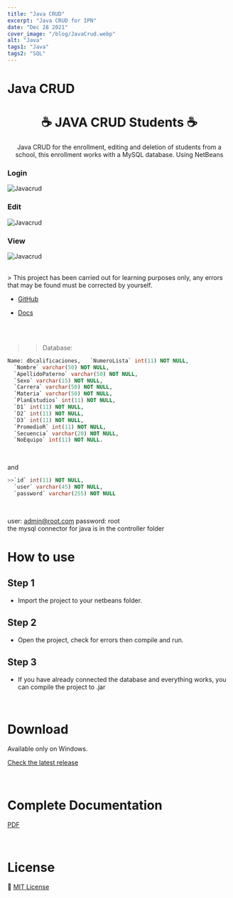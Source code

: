 ```yaml
---
title: "Java CRUD"
excerpt: "Java CRUD for IPN"
date: "Dec 28 2021"
cover_image: "/blog/JavaCrud.webp"
alt: "Java"
tags1: "Java"
tags2: "SQL"
---
```


# Java CRUD

<h1 align="center">☕ JAVA CRUD Students ☕</h1>
<p align="center">
  Java CRUD for the enrollment, editing and deletion of students from a school, this enrollment works with a MySQL database. Using NetBeans

### Login
  ![Javacrud](https://raw.githubusercontent.com/aiskoa/java-crud-alumnos/main/src/resources/img/login.png)

### Edit
  ![Javacrud](https://raw.githubusercontent.com/aiskoa/java-crud-alumnos/main/src/resources/img/edit.png)

### View
  ![Javacrud](https://raw.githubusercontent.com/aiskoa/java-crud-alumnos/main/src/resources/img/view.png)
</p>
<br>
> This project has been carried out for learning purposes only, any errors that may be found must be corrected by yourself.
<br>

* [GitHub](https://github.com/aiskoa/java-crud-alumnos)
  
* [Docs](https://github.com/aiskoa/java-crud-alumnos/blob/main/DocCalificaciones.pdf)

<br>
<br>

>>Database:
```sql
Name: dbcalificaciones,   `NumeroLista` int(11) NOT NULL,
  `Nombre` varchar(50) NOT NULL,
  `ApellidoPaterno` varchar(50) NOT NULL,
  `Sexo` varchar(15) NOT NULL,
  `Carrera` varchar(50) NOT NULL,
  `Materia` varchar(50) NOT NULL,
  `PlanEstudios` int(11) NOT NULL,
  `D1` int(11) NOT NULL,
  `D2` int(11) NOT NULL,
  `D3` int(11) NOT NULL,
  `PromedioR` int(11) NOT NULL,
  `Secuencia` varchar(20) NOT NULL,
  `NoEquipo` int(11) NOT NULL.
```

&nbsp;

  and
```sql
>>`id` int(11) NOT NULL,
  `user` varchar(45) NOT NULL,
  `password` varchar(255) NOT NULL  
```

&nbsp;

user: admin@root.com password: root
<br>
the mysql connector for java is in the controller folder
<br>


# How to use

## Step 1

* Import the project to your netbeans folder.

## Step 2

* Open the project, check for errors then compile and run.

## Step 3

* If you have already connected the database and everything works, you can compile the project to .jar

<br>

# Download
Available only on Windows.

[Check the latest release](https://github.com/aiskoa/java-crud-alumnos)

<br>

# Complete Documentation

[PDF](./DocCalificaciones.pdf)

<br>

# License

💜 [MIT License](/LICENSE)